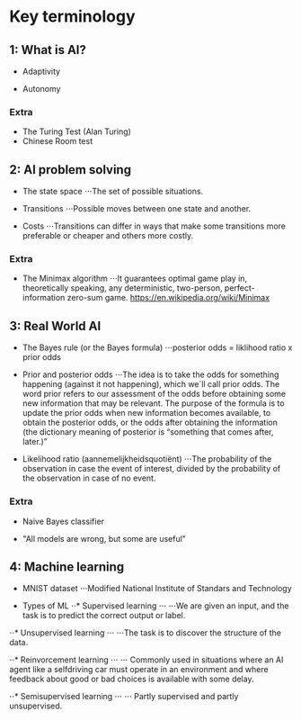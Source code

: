 # Key terminology

## 1: What is AI?
- Adaptivity

- Autonomy

### Extra
- The Turing Test (Alan Turing)
- Chinese Room test

## 2: AI problem solving
- The state space
⋅⋅⋅The set of possible situations.

- Transitions
⋅⋅⋅Possible moves between one state and another.

- Costs
⋅⋅⋅Transitions can differ in ways that make some transitions more preferable or cheaper and others more costly.

### Extra
- The Minimax algorithm
⋅⋅⋅It guarantees optimal game play in, theoretically speaking, any deterministic, two-person, perfect-information zero-sum game.
https://en.wikipedia.org/wiki/Minimax

## 3: Real World AI
- The Bayes rule (or the Bayes formula)
⋅⋅⋅posterior odds = liklihood ratio x prior odds

- Prior and posterior odds
⋅⋅⋅The idea is to take the odds for something happening (against it not happening), which we´ll call prior odds. The word prior refers to our assessment of the odds before obtaining some new information that may be relevant. The purpose of the formula is to update the prior odds when new information becomes available, to obtain the posterior odds, or the odds after obtaining the information (the dictionary meaning of posterior is “something that comes after, later.)”

- Likelihood ratio (aannemelijkheidsquotiënt)
⋅⋅⋅The probability of the observation in case the event of interest, divided by the probability of the observation in case of no event.

### Extra
- Naive Bayes classifier

- "All models are wrong, but some are useful"

## 4: Machine learning
- MNIST dataset
⋅⋅⋅Modified National Institute of Standars and Technology

- Types of ML
⋅⋅* Supervised learning
⋅⋅⋅ ⋅⋅⋅We are given an input, and the task is to predict the correct output or label.

⋅⋅* Unsupervised learning
⋅⋅⋅ ⋅⋅⋅The task is to discover the structure of the data.

⋅⋅* Reinvorcement learning
⋅⋅⋅ ⋅⋅⋅ Commonly used in situations where an AI agent like a selfdriving car must operate in an environment and where feedback about good or bad choices is available with some delay.

⋅⋅* Semisupervised learning
⋅⋅⋅ ⋅⋅⋅ Partly supervised and partly unsupervised.


